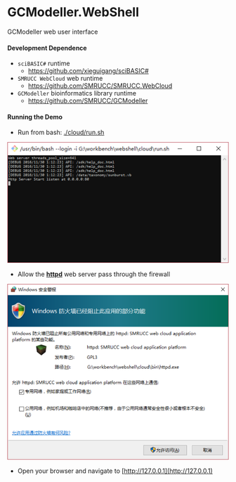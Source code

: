 # GCModeller.WebShell
GCModeller web user interface

#### Development Dependence

+ ``sciBASIC#`` runtime
  + https://github.com/xieguigang/sciBASIC#
+ ``SMRUCC WebCloud`` web runtime
  + https://github.com/SMRUCC/SMRUCC.WebCloud
+ ``GCModeller`` bioinformatics library runtime
  + https://github.com/SMRUCC/GCModeller

#### Running the Demo

+ Run from bash: [./cloud/run.sh](./cloud/run.sh)

![](./images/start-in-bash.png)

+ Allow the [**httpd**](https://github.com/SMRUCC/SMRUCC.WebCloud) web server pass through the firewall

![](./images/allow-firewall-rule.png)

+ Open your browser and navigate to [http://127.0.0.1](http://127.0.0.1)